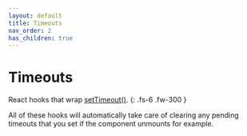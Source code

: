 ```yaml
---
layout: default
title: Timeouts
nav_order: 2
has_children: true
---
```


# Timeouts

React hooks that wrap [setTimeout()][timeout-mdn]. 
{: .fs-6 .fw-300 }

All of these hooks will automatically take care of clearing any pending timeouts that you set if the component unmounts for example.

[timeout-mdn]: https://developer.mozilla.org/en-US/docs/Web/API/setTimeout
